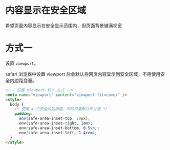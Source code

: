# 内容显示在安全区域

希望页面内容显示在安全显示范围内，但页面背景铺满视窗

# 方式一

设置 `viewport`。

safari 浏览器中设置 viewport 后会默认将网页内容显示到安全区域，不用使用安全内边距变量。

```html
<!-- 设置 viewport-fit 方式 -->
<meta name="viewport" content="viewport-fit=cover" />
<style>
  body {
    /* 使用 4 个安全内边距值，同时设置默认尺寸值 */
    padding:
      env(safe-area-inset-top, 20px);
      env(safe-area-inset-right, 1em);
      env(safe-area-inset-bottom, 0.5vh);
      env(safe-area-inset-left, 1.4rem);
  }
</style>
```
